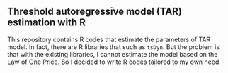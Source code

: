 ## Threshold autoregressive model (TAR) estimation with R

This repository contains R codes that estimate the parameters of TAR model. In fact, there are R libraries that such as ```tsDyn```. But the problem is that with the existing libraries, I cannot estimate the model based on the Law of One Price. So I decided to write R codes tailored to my own need.
